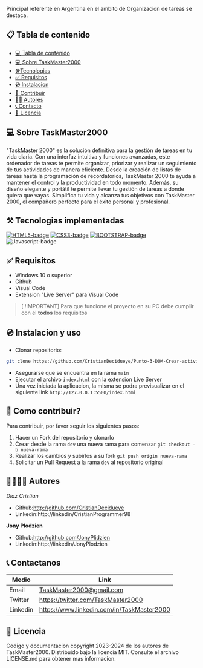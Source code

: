 <p>
Principal referente en Argentina en el ambito de Organizacion de tareas se destaca.
<br>

## 📋 Tabla de contenido
<!----Control mas espacio para seleccionar categoria en el parentesis---->
- [💻 Tabla de contenido](#📋-tabla-de-contenido)
- [💻 Sobre TaskMaster2000](#💻-sobre-TaskMaster2000)
- [⚒️Tecnologias](#⚒️-tecnologias-implementadas)
- [✅ Requisitos](#✅-requisitos)
- [💿 Instalacion](#💿-instalacion-y-uso)
- [🤝 Contribuir](#🤝-como-contribuir)
- [👨‍💻 Autores](#👨‍💻👩‍💻-autores)
- [📞 Contacto](#📞-contactanos)
- [📄 Licencia](#📄-licencia)

## 💻 Sobre TaskMaster2000

"TaskMaster 2000" es la solución definitiva para la gestión de tareas en tu vida diaria. Con una interfaz intuitiva y funciones avanzadas, este ordenador de tareas te permite organizar, priorizar y realizar un seguimiento de tus actividades de manera eficiente. Desde la creación de listas de tareas hasta la programación de recordatorios, TaskMaster 2000 te ayuda a mantener el control y la productividad en todo momento. Además, su diseño elegante y portátil te permite llevar tu gestión de tareas a donde quiera que vayas. Simplifica tu vida y alcanza tus objetivos con TaskMaster 2000, el compañero perfecto para el éxito personal y profesional.


## ⚒️ Tecnologias implementadas


[![HTML5-badge]][HTML-url]
[![CSS3-badge]][CSS3-url]
[![BOOTSTRAP-badge]][Bootstrap-url]
![Javascript-badge]

## ✅ Requisitos

- Windows 10 o superior
- Github
- Visual Code
- Extension "Live Server" para Visual Code

> [ !IMPORTANT]
> Para que funcione el proyecto en su PC debe cumplir con el **todos** los requisitos

## 💿 Instalacion y uso

- Clonar repositorio:

```bash
git clone https://github.com/CristianDecidueye/Punto-3-DOM-Crear-actividades
```

- Asegurarse que se encuentra en la rama `main`
- Ejecutar el archivo `index.html` con la extension Live Server
- Una vez iniciada la aplicacion, la misma se podra previsualizar en el siguiente link `http://127.0.0.1:5500/index.html`

## 🤝 Como contribuir?

Para contribuir, por favor seguir los siguientes pasos:

1. Hacer un Fork del repositorio y clonarlo
2. Crear desde la rama `dev` una nueva rama para comenzar `git checkout -b nueva-rama`
3. Realizar los cambios y subirlos a su fork `git push origin nueva-rama`
4. Solicitar un Pull Request a la rama `dev` al repositorio original

## 👨‍💻👩‍💻 Autores

_Diaz Cristian_

- Github:http://github.com/CristianDecidueye
- Linkedin:http://linkedin/CristianProgrammer98

**Jony Plodzien**

- Github:http://github.com/JonyPlidzien
- Linkedin:http://linkedin/JonyPlodzien

## 📞 Contactanos

| Medio    | Link                              |
| -------- | --------------------------------- |
| Email    | TaskMaster2000@gmail.com                   |
| Twitter  | https://twitter.com/TaskMaster2000         |
| Linkedin | https://www.linkedin.com/in/TaskMaster2000 |

## 📄 Licencia

Codigo y documentacion copyright 2023-2024 de los autores de TaskMaster2000. Distribuido bajo la licencia MIT. Consulte el archivo LICENSE.md para obtener mas informacion.

<!---Markdown links & images--->

[HTML5-badge]:https://img.shields.io/badge/HTML5-E34F26?style=for-the-badge&logo=html5&logoColor=white
[HTML-url]:http://html.com/tags/
[CSS3-badge]:https://img.shields.io/badge/CSS3-1572B6?style=for-the-badge&logo=css3&logoColor=white
[CSS3-url]:https://www.w3.org/Style/CSS/
[BOOTSTRAP-badge]:https://img.shields.io/badge/Bootstrap-563D7C?style=for-the-badge&logo=bootstrap&logoColor=white
[Bootstrap-url]:https://getbootstrap.com/
[Javascript-badge]:https://img.shields.io/badge/JavaScript-323330?style=for-the-badge&logo=javascript&logoColor=F7DF1E
[Bootstrap-url]:https://getbootstrap.com/
[React-badge]:https://img.shields.io/badge/React-20232A?style=for-the-badge&logo=react&logoColor=61DAFB
[Bootstrap-url]:https://getbootstrap.com/

